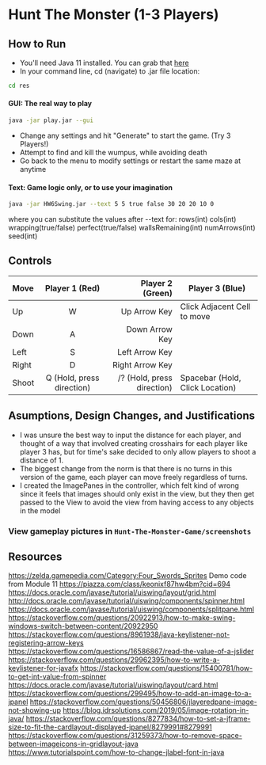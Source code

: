 # Hunt The Monster (1-3 Players)

## How to Run
- You'll need Java 11 installed. You can grab that [here](https://www.oracle.com/java/technologies/javase/jdk11-archive-downloads.html)
- In your command line, cd (navigate) to .jar file location:
```sh
cd res
```

#### GUI: The real way to play
```sh
java -jar play.jar --gui
```
- Change any settings and hit "Generate" to start the game. (Try 3 Players!)
- Attempt to find and kill the wumpus, while avoiding death
- Go back to the menu to modify settings or restart the same maze at anytime

#### Text: Game logic only, or to use your imagination
```sh
java -jar HW6Swing.jar --text 5 5 true false 30 20 20 10 0
```
where you can substitute the values after --text for: rows(int) cols(int) wrapping(true/false) perfect(true/false) wallsRemaining(int) numArrows(int) seed(int)

## Controls

| Move  |      Player 1 (Red)       |           Player 2 (Green) | Player 3 (Blue)                 |
|:------|:-------------------------:|---------------------------:|---------------------------------|
| Up    |             W             |               Up Arrow Key | Click Adjacent Cell to move     |
| Down  |             A             |             Down Arrow Key |                                 |
| Left  |             S             |             Left Arrow Key |                                 |
| Right |             D             |            Right Arrow Key |                                 |
| Shoot | Q (Hold, press direction) | /? (Hold, press direction) | Spacebar (Hold, Click Location) |


## Asumptions, Design Changes, and Justifications
- I was unsure the best way to input the distance for each player, and thought of a way that involved creating crosshairs for each player like player 3 has, but for time's sake decided to only allow players to shoot a distance of 1. 
- The biggest change from the norm is that there is no turns in this version of the game, each player can move freely regardless of turns.
- I created the ImagePanes in the controller, which felt kind of wrong since it feels that images should only exist in the view, but they then get passed to the View to avoid the view from having access to any objects in the model

### View gameplay pictures in `Hunt-The-Monster-Game/screenshots`

## Resources
https://zelda.gamepedia.com/Category:Four_Swords_Sprites
Demo code from Module 11
https://piazza.com/class/keonixf87hw4bm?cid=694
https://docs.oracle.com/javase/tutorial/uiswing/layout/grid.html
http://docs.oracle.com/javase/tutorial/uiswing/components/spinner.html
https://docs.oracle.com/javase/tutorial/uiswing/components/splitpane.html
https://stackoverflow.com/questions/20922913/how-to-make-swing-windows-switch-between-content/20922950
https://stackoverflow.com/questions/8961938/java-keylistener-not-registering-arrow-keys
https://stackoverflow.com/questions/16586867/read-the-value-of-a-jslider
https://stackoverflow.com/questions/29962395/how-to-write-a-keylistener-for-javafx
https://stackoverflow.com/questions/15400781/how-to-get-int-value-from-spinner
https://docs.oracle.com/javase/tutorial/uiswing/layout/card.html
https://stackoverflow.com/questions/299495/how-to-add-an-image-to-a-jpanel
https://stackoverflow.com/questions/50456806/jlayeredpane-image-not-showing-up
https://blog.idrsolutions.com/2019/05/image-rotation-in-java/
https://stackoverflow.com/questions/8277834/how-to-set-a-jframe-size-to-fit-the-cardlayout-displayed-jpanel/8279991#8279991
https://stackoverflow.com/questions/31259373/how-to-remove-space-between-imageicons-in-gridlayout-java
https://www.tutorialspoint.com/how-to-change-jlabel-font-in-java
